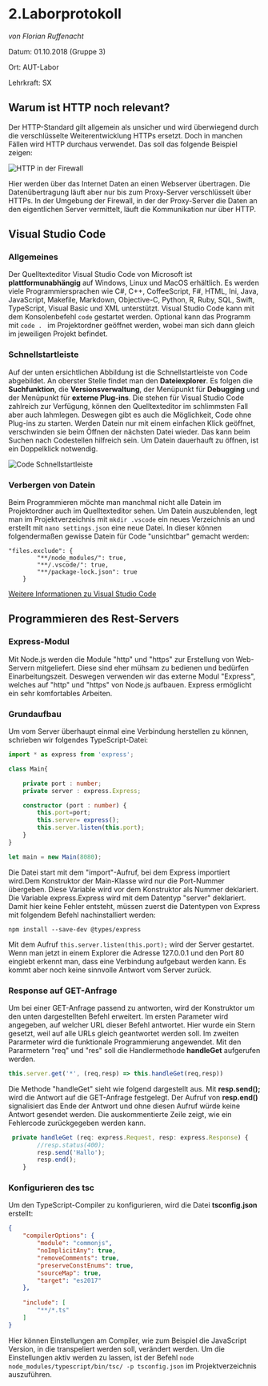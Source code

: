# 2.Laborprotokoll 

*von Florian Ruffenacht*

Datum: 01.10.2018 (Gruppe 3)

Ort: AUT-Labor

Lehrkraft: SX

## Warum ist HTTP noch relevant?
Der HTTP-Standard gilt allgemein als unsicher und wird überwiegend durch die verschlüsselte Weiterentwicklung HTTPs ersetzt. Doch in manchen Fällen wird HTTP durchaus verwendet. Das soll das folgende Beispiel zeigen:

![HTTP in der Firewall](https://github.com/HTLMechatronics/m14-la1-sx/blob/rufflm14/rufflm14/HttpInFirewall.svg)

Hier werden über das Internet Daten an einen Webserver übertragen. Die Datenübertragung läuft aber nur bis zum Proxy-Server verschlüsselt über HTTPs. In der Umgebung der Firewall, in der der Proxy-Server die Daten an den eigentlichen Server  vermittelt, läuft die Kommunikation nur über HTTP.


## Visual Studio Code
### Allgemeines
Der Quelltexteditor Visual Studio Code von Microsoft ist **plattformunabhängig** auf Windows, Linux und MacOS erhältlich. Es werden viele
Programmiersprachen wie C#, C++, CoffeeScript, F#, HTML, Ini, Java, JavaScript, Makefile, Markdown, Objective-C, Python, R, Ruby, SQL, 
Swift, TypeScript, Visual Basic und XML unterstützt. Visual Studio Code kann mit dem Konsolenbefehl ```code``` gestartet werden. Optional
kann das Programm mit ```code . ``` im Projektordner geöffnet werden, wobei man sich dann gleich im jeweiligen Projekt befindet. 

### Schnellstartleiste
Auf der unten ersichtlichen Abbildung ist die Schnellstartleiste von Code abgebildet. An oberster Stelle findet man den **Dateiexplorer**. Es folgen die **Suchfunktion**, die **Versionsverwaltung**, der Menüpunkt für **Debugging** und der Menüpunkt für **externe Plug-ins**. Die stehen für Visual Studio Code zahlreich zur Verfügung, können den Quelltexteditor im schlimmsten Fall aber auch lahmlegen. Deswegen gibt es auch die Möglichkeit, Code ohne Plug-ins zu starten. Werden Datein nur mit einem einfachen Klick geöffnet, verschwinden sie beim Öffnen der nächsten Datei wieder. Das kann beim Suchen nach Codestellen hilfreich sein. Um Datein dauerhauft zu öffnen, ist ein Doppelklick notwendig.

![Code Schnellstartleiste](https://github.com/HTLMechatronics/m14-la1-sx/blob/rufflm14/rufflm14/Bildschirmfoto%20vom%202018-10-02%2020-47-41.png)

### Verbergen von Datein
Beim Programmieren möchte man manchmal nicht alle Datein im Projektordner auch im Quelltexteditor sehen. Um Datein auszublenden, legt man im Projektverzeichnis mit ```mkdir .vscode``` ein neues Verzeichnis an und erstellt mit ```nano settings.json``` eine neue Datei. In dieser können folgendermaßen gewisse Datein für Code "unsichtbar" gemacht werden:

```
"files.exclude": {
		"**/node_modules/": true,
		"**/.vscode/": true,
		"**/package-lock.json": true
	}
```

[Weitere Informationen zu Visual Studio Code](https://flaviocopes.com/vscode/)

## Programmieren des Rest-Servers

### Express-Modul
Mit Node.js werden die Module "http" und "https" zur Erstellung von Web-Servern mitgeliefert. Diese sind eher mühsam zu bedienen und bedürfen Einarbeitungszeit. Deswegen verwenden wir das externe Modul "Express", welches auf "http" und "https" von Node.js aufbauen. Express ermöglicht ein sehr komfortables Arbeiten. 

### Grundaufbau
Um vom Server überhaupt einmal eine Verbindung herstellen zu können, schrieben wir folgendes TypeScript-Datei:

```TypeScript
import * as express from 'express';

class Main{

    private port : number;
    private server : express.Express;

    constructor (port : number) {
        this.port=port;
        this.server= express();
        this.server.listen(this.port);
    }
}

let main = new Main(8080);

```
Die Datei start mit dem "import"-Aufruf, bei dem Express importiert wird.Dem Konstruktor der Main-Klasse wird nur die Port-Nummer übergeben. Diese Variable wird vor dem Konstruktor als Nummer deklariert. Die Variable express.Express wird mit dem Datentyp "server" deklariert. Damit hier keine Fehler entsteht, müssen zuerst die Datentypen von Express mit folgendem Befehl nachinstalliert werden:

```npm install --save-dev @types/express```

Mit dem Aufruf ```this.server.listen(this.port);``` wird der Server gestartet.  Wenn man jetzt in einem Explorer die Adresse 127.0.0.1 und den Port 80 eingiebt erkennt man, dass eine Verbindung aufgebaut werden kann. Es kommt aber noch keine sinnvolle Antwort vom Server zurück.

### Response auf GET-Anfrage
Um bei einer GET-Anfrage passend zu antworten, wird der Konstruktor um den unten dargestellten Befehl erweitert. Im ersten Parameter wird angegeben, auf welcher URL dieser Befehl antwortet. Hier wurde ein Stern gesetzt, weil auf alle URLs gleich geantwortet werden soll. Im zweiten Pararmeter wird die funktionale Programmierung angewendet. Mit den Pararmetern "req" und "res" soll die Handlermethode **handleGet** aufgerufen werden.
``` typescript
this.server.get('*', (req,resp) => this.handleGet(req,resp))
```
Die Methode "handleGet" sieht wie folgend dargestellt aus. Mit **resp.send();** wird die Antwort auf die GET-Anfrage festgelegt. Der Aufruf von **resp.end()** signalisiert das Ende der Antwort und ohne diesen Aufruf würde keine Antwort gesendet werden. Die auskommentierte Zeile zeigt, wie ein Fehlercode zurückgegeben werden kann. 

```typescript
 private handleGet (req: express.Request, resp: express.Response) {
        //resp.status(400);
        resp.send('Hallo');
        resp.end();
    }
```
### Konfigurieren des tsc
Um den TypeScript-Compiler zu konfigurieren, wird die Datei **tsconfig.json** erstellt:
```json
{
    "compilerOptions": {
        "module": "commonjs",
        "noImplicitAny": true,
        "removeComments": true,
        "preserveConstEnums": true,
        "sourceMap": true,
        "target": "es2017"
    },
    
    "include": [
        "**/*.ts"
    ]
}
```
Hier können Einstellungen am Compiler, wie zum Beispiel die JavaScript Version, in die transpeliert werden soll, verändert werden. Um die Einstellungen aktiv werden zu lassen, ist der Befehl ```node node_modules/typescript/bin/tsc/ -p tsconfig.json``` im Projektverzeichnis auszuführen.  
